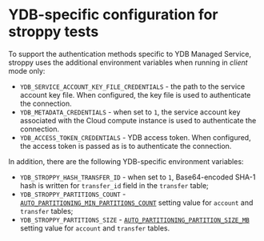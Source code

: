 # YDB-specific configuration for stroppy tests

To support the authentication methods specific to YDB Managed Service, stroppy uses the additional environment variables when running in *client* mode only:
* `YDB_SERVICE_ACCOUNT_KEY_FILE_CREDENTIALS` - the path to the service account key file. When configured, the key file is used to authenticate the connection.
* `YDB_METADATA_CREDENTIALS` - when set to `1`, the service account key associated with the Cloud compute instance is used to authenticate the connection.
* `YDB_ACCESS_TOKEN_CREDENTIALS` - YDB access token. When configured, the access token is passed as is to authenticate the connection.

In addition, there are the following YDB-specific environment variables:
* `YDB_STROPPY_HASH_TRANSFER_ID` - when set to `1`, Base64-encoded SHA-1 hash is written for `transfer_id` field in the `transfer` table;
* `YDB_STROPPY_PARTITIONS_COUNT` - [`AUTO_PARTITIONING_MIN_PARTITIONS_COUNT`](https://ydb.tech/en/docs/concepts/datamodel/table#auto_partitioning_partition_size_mb) setting value for `account` and `transfer` tables;
* `YDB_STROPPY_PARTITIONS_SIZE` - [`AUTO_PARTITIONING_PARTITION_SIZE_MB`](https://ydb.tech/en/docs/concepts/datamodel/table#auto_partitioning_min_partitions_count) setting value for `account` and `transfer` tables.

